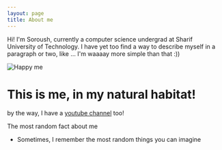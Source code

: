 ```yaml
---
layout: page
title: About me
---
```


Hi! I'm Soroush, currently a computer science undergrad at Sharif University of Technology.
I have yet too find a way to describe myself in a paragraph or two, like ... I'm waaaay more simple than that :))


<div class="text-center">
  <img src="{{ 'assets/img/habitat.jpg' | relative_url }}" alt="Happy me" />
  <h1>This is me, in my natural habitat!</h1>
</div>


by the way, I have a [youtube channel](https://www.youtube.com/channel/UC7KYSjerybezxG1sDHZty6A) too!

The most random fact about me
- Sometimes, I remember the most random things you can imagine

